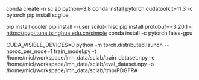 conda create -n sclab python=3.8
conda install pytorch cudatoolkit=11.3 -c pytorch
pip install scglue
<!-- conda install -c conda-forge -c bioconda scglue pytorch-gpu  # With GPU support -->

pip install cooler
pip install --user scikit-misc
pip install protobuf==3.20.1 -i https://pypi.tuna.tsinghua.edu.cn/simple
conda install -c pytorch faiss-gpu
<!-- pip install ipykernel -->
<!-- conda install -c conda-forge ipywidgets -->

CUDA_VISIBLE_DEVICES=0 python -m torch.distributed.launch --nproc_per_node=1 train_model.py -t /home/micl/workspace/lmh_data/sclab/train_dataset.npy -e /home/micl/workspace/lmh_data/sclab/eval_dataset.npy -o /home/micl/workspace/lmh_data/sclab/tmp/PDGFRA